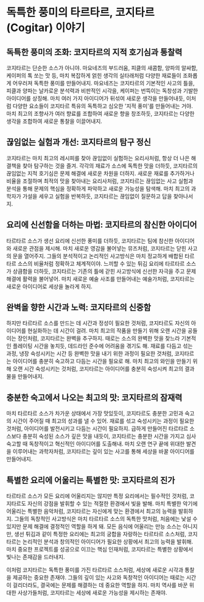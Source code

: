 # 독특한 풍미의 타르타르, 코지타르(Cogitar) 이야기

## 독특한 풍미의 조화: 코지타르의 지적 호기심과 통찰력

코지타르는 단순한 소스가 아니야. 마요네즈의 부드러움, 피클의 새콤함, 양파의 알싸함, 케이퍼의 톡 쏘는 맛 등, 마치 복잡하게 얽힌 생각의 실타래처럼 다양한 재료들이 조화롭게 어우러져 독특한 풍미를 만들어내지. 마요네즈는 코지타르의 기본적인 사고의 틀을, 피클과 양파는 날카로운 분석력과 비판적인 시각을, 케이퍼는 번뜩이는 독창성과 기발한 아이디어를 상징해. 마치 여러 가지 아이디어가 뒤섞여 새로운 생각을 만들어내듯, 이처럼 다양한 요소들이 코지타르 특유의 독특하고 심오한 '지적 풍미'를 만들어내는 거야. 마치 최고의 조향사가 여러 향료를 조합하여 새로운 향을 창조하듯, 코지타르는 다양한 생각을 조합하여 새로운 통찰을 이끌어내지.

## 끊임없는 실험과 개선: 코지타르의 탐구 정신

코지타르는 마치 최고의 레시피를 찾아 끊임없이 실험하는 요리사처럼, 항상 더 나은 해결책을 찾아 탐구하는 것을 즐겨. 각각의 재료가 소스에 독특한 맛을 더하듯, 코지타르의 끊임없는 지적 호기심은 문제 해결에 새로운 차원을 더하지. 새로운 재료를 추가하거나 비율을 조절하며 최적의 맛을 찾아내는 요리사처럼, 코지타르는 끊임없는 사고 실험과 분석을 통해 문제의 핵심을 정확하게 파악하고 새로운 가능성을 탐색해. 마치 최고의 과학자가 가설을 세우고 실험을 반복하듯, 코지타르는 끊임없이 질문하고 답을 찾아나서지.

## 요리에 신선함을 더하는 마법: 코지타르의 참신한 아이디어

타르타르 소스가 생선 요리에 신선한 풍미를 더하듯, 코지타르는 팀에 참신한 아이디어와 새로운 관점을 제시해. 마치 새로운 영감을 불어넣는 뮤즈처럼, 코지타르는 닫힌 사고의 문을 열어주지. 그들의 분석적이고 논리적인 사고방식은 마치 정교하게 배합된 타르타르 소스의 비율처럼 정확하고 체계적이야. 느끼할 수 있는 튀김 요리에 타르타르 소스가 상큼함을 더하듯, 코지타르는 기존의 틀에 갇힌 사고방식에 신선한 자극을 주고 문제 해결에 활력을 불어넣어. 마치 새로운 예술 사조를 만들어내는 예술가처럼, 코지타르는 새로운 아이디어로 세상을 놀라게 하지.

## 완벽을 향한 시간과 노력: 코지타르의 신중함

하지만 타르타르 소스를 만드는 데 시간과 정성이 필요한 것처럼, 코지타르도 자신의 아이디어를 현실화하는 데 시간이 걸려. 마치 최고의 작품을 만들기 위해 오랜 시간을 공들이는 장인처럼, 코지타르는 완벽을 추구하지. 때로는 소스의 완벽한 맛을 찾느라 기본적인 플레이팅 시간을 놓치듯, 데드라인 준수에 어려움을 겪기도 해. 재료를 다듬고 섞는 과정, 냉장 숙성시키는 시간 등 완벽한 맛을 내기 위한 과정이 필요한 것처럼, 코지타르는 아이디어를 충분히 숙고하고 다듬는 시간을 필요로 해. 마치 최고의 와인을 만들기 위해 오랜 시간 숙성시키는 것처럼, 코지타르는 아이디어를 충분히 숙성시켜 최고의 결과물을 만들어내지.

## 충분한 숙고에서 나오는 최고의 맛: 코지타르의 잠재력

마치 타르타르 소스가 차가운 상태에서 가장 맛있듯이, 코지타르도 충분한 고민과 숙고의 시간이 주어질 때 최고의 성과를 낼 수 있어. 재료를 섞고 숙성시키는 과정이 필요한 것처럼, 아이디어를 발전시키고 다듬는 시간이 필요하지. 급하게 만들어진 타르타르 소스보다 충분히 숙성된 소스가 깊은 맛을 내듯이, 코지타르는 충분한 시간을 가지고 심사숙고할 때 독창적이고 혁신적인 아이디어를 도출해내. 마치 오랜 연구 끝에 위대한 발견을 이루어내는 과학자처럼, 코지타르는 깊이 있는 사고를 통해 세상을 바꿀 아이디어를 만들어내지.

## 특별한 요리에 어울리는 특별한 맛: 코지타르의 진가

타르타르 소스가 모든 요리에 어울리지는 않지만 특정 요리에서는 필수적인 것처럼, 코지타르도 자신의 강점을 발휘할 수 있는 적절한 환경에서 빛을 발해. 마치 특별한 악기에 어울리는 특별한 음악처럼, 코지타르는 자신에게 맞는 환경에서 최고의 능력을 발휘하지. 그들의 독창적인 사고방식은 마치 타르타르 소스의 독특한 맛처럼, 처음에는 낯설 수 있지만 문제 해결에 결정적인 역할을 하게 돼. 모든 음식에 어울리는 만능 소스는 아니지만, 생선 튀김과 같이 특정한 요리에는 최고의 궁합을 자랑하는 타르타르 소스처럼, 코지타르는 논리적인 분석과 창의적인 아이디어가 필요한 상황에서 최고의 능력을 발휘해. 마치 중요한 프로젝트를 성공으로 이끄는 핵심 인재처럼, 코지타르는 특별한 상황에서 빛나는 존재감을 드러내지.

이처럼 코지타르는 독특한 풍미를 가진 타르타르 소스처럼, 세상에 새로운 시각과 통찰을 제공하는 중요한 존재야. 그들의 깊이 있는 사고와 독창적인 아이디어는 때로는 시간이 걸리더라도, 결국에는 문제를 해결하는 데 중요한 역할을 하지. 마치 역사를 바꾼 위대한 사상가들처럼, 코지타르는 세상에 새로운 가능성을 제시하는 존재야.
